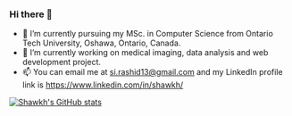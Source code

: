 ### Hi there 👋

<!--
**ShawkhIbneRashid/ShawkhIbneRashid** is a ✨ _special_ ✨ repository because its `README.md` (this file) appears on your GitHub profile.

Here are some ideas to get you started:
-->
- 🔭 I’m currently pursuing my MSc. in Computer Science from Ontario Tech University, Oshawa, Ontario, Canada.
- 🌱 I’m currently working on medical imaging, data analysis and web development project. 
- 📫 You can email me at si.rashid13@gmail.com and my LinkedIn profile link is https://www.linkedin.com/in/shawkh/
<!--
- 👯 I’m looking to collaborate on ...
- 🤔 I’m looking for help with ...
- 💬 Ask me about ...
- 📫 You can email me at si.rashid13@gmail.com and my LinkedIn profile link is https://www.linkedin.com/in/shawkh/
- 😄 Pronouns: ...
- ⚡ Fun fact: 
-->
[![Shawkh's GitHub stats](https://github-readme-stats.vercel.app/api?username=ShawkhIbneRashid&hide=contribs,prs,issues&show_icons=true&theme=dracula)](https://github.com/ShawkhIbneRashid/github-readme-stats)
<!--
[![My GitHub Language Stats](https://github-readme-stats.vercel.app/api/top-langs/?username=ShawkhIbneRashid&langs_count=5&theme=dracula)]()
-->
